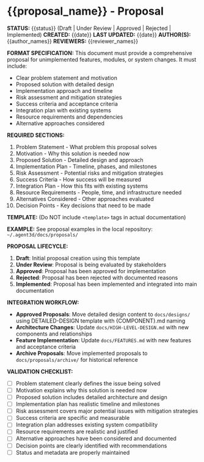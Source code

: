 # {{proposal_name}} - Proposal

**STATUS:** {{status}} (Draft | Under Review | Approved | Rejected | Implemented)
**CREATED:** {{date}}
**LAST UPDATED:** {{date}}
**AUTHOR(S):** {{author_names}}
**REVIEWERS:** {{reviewer_names}}

**FORMAT SPECIFICATION:** This document must provide a comprehensive proposal for unimplemented features, modules, or system changes. It must include:
- Clear problem statement and motivation
- Proposed solution with detailed design
- Implementation approach and timeline
- Risk assessment and mitigation strategies
- Success criteria and acceptance criteria
- Integration plan with existing systems
- Resource requirements and dependencies
- Alternative approaches considered

**REQUIRED SECTIONS:**
1. Problem Statement - What problem this proposal solves
2. Motivation - Why this solution is needed now
3. Proposed Solution - Detailed design and approach
4. Implementation Plan - Timeline, phases, and milestones
5. Risk Assessment - Potential risks and mitigation strategies
6. Success Criteria - How success will be measured
7. Integration Plan - How this fits with existing systems
8. Resource Requirements - People, time, and infrastructure needed
9. Alternatives Considered - Other approaches evaluated
10. Decision Points - Key decisions that need to be made

**TEMPLATE:** (Do NOT include `<template>` tags in actual documentation)
<template>
# {{proposal_name}} - Proposal

**STATUS:** {{status}}
**CREATED:** {{creation_date}}
**LAST UPDATED:** {{last_updated}}
**AUTHOR(S):** {{author_names}}
**REVIEWERS:** {{reviewer_names}}

## Problem Statement

{{problem_description}}

### Current State
{{current_state_description}}

### Pain Points
- {{pain_point_1}}
- {{pain_point_2}}
- {{pain_point_3}}

## Motivation

{{motivation_description}}

### Business Value
- {{business_value_1}}
- {{business_value_2}}
- {{business_value_3}}

### Technical Benefits
- {{technical_benefit_1}}
- {{technical_benefit_2}}
- {{technical_benefit_3}}

### User Impact
{{user_impact_description}}

## Proposed Solution

### Overview
{{solution_overview}}

### Architecture
```mermaid
{{architecture_diagram}}
```

### Key Components
#### {{component_name}}
- **Purpose**: {{component_purpose}}
- **Responsibilities**: {{component_responsibilities}}
- **Interface**: {{component_interface}}

#### {{component_name}}
- **Purpose**: {{component_purpose}}
- **Responsibilities**: {{component_responsibilities}}
- **Interface**: {{component_interface}}

### Data Flow
```mermaid
{{data_flow_diagram}}
```

{{data_flow_description}}

### API Design
```{{language}}
{{api_specification}}
```

### Configuration
```{{format}}
{{configuration_schema}}
```

## Implementation Plan

### Phase 1: {{phase_name}} ({{timeline}})
- {{milestone_1}}
- {{milestone_2}}
- {{milestone_3}}

### Phase 2: {{phase_name}} ({{timeline}})
- {{milestone_1}}
- {{milestone_2}}
- {{milestone_3}}

### Phase 3: {{phase_name}} ({{timeline}})
- {{milestone_1}}
- {{milestone_2}}
- {{milestone_3}}

### Dependencies
- **{{dependency_name}}**: {{dependency_description}}
- **{{dependency_name}}**: {{dependency_description}}

### Deliverables
- {{deliverable_1}}
- {{deliverable_2}}
- {{deliverable_3}}

## Risk Assessment

### High Risk
- **{{risk_name}}**: {{risk_description}}
  - **Probability**: {{probability}}
  - **Impact**: {{impact}}
  - **Mitigation**: {{mitigation_strategy}}

### Medium Risk
- **{{risk_name}}**: {{risk_description}}
  - **Probability**: {{probability}}
  - **Impact**: {{impact}}
  - **Mitigation**: {{mitigation_strategy}}

### Low Risk
- **{{risk_name}}**: {{risk_description}}
  - **Probability**: {{probability}}
  - **Impact**: {{impact}}
  - **Mitigation**: {{mitigation_strategy}}

## Success Criteria

### Functional Requirements
- {{functional_requirement_1}}
- {{functional_requirement_2}}
- {{functional_requirement_3}}

### Non-Functional Requirements
- **Performance**: {{performance_criteria}}
- **Scalability**: {{scalability_criteria}}
- **Reliability**: {{reliability_criteria}}
- **Security**: {{security_criteria}}

### Acceptance Criteria
- {{acceptance_criteria_1}}
- {{acceptance_criteria_2}}
- {{acceptance_criteria_3}}

### Key Performance Indicators (KPIs)
- {{kpi_1}}: {{target_value}}
- {{kpi_2}}: {{target_value}}
- {{kpi_3}}: {{target_value}}

## Integration Plan

### Existing System Integration
{{integration_description}}

### Migration Strategy
{{migration_strategy}}

### Rollback Plan
{{rollback_plan}}

### Testing Strategy
- **Unit Testing**: {{unit_testing_approach}}
- **Integration Testing**: {{integration_testing_approach}}
- **Performance Testing**: {{performance_testing_approach}}
- **User Acceptance Testing**: {{uat_approach}}

## Resource Requirements

### Team Structure
- **{{role_name}}**: {{role_description}} ({{time_commitment}})
- **{{role_name}}**: {{role_description}} ({{time_commitment}})
- **{{role_name}}**: {{role_description}} ({{time_commitment}})

### Infrastructure
- {{infrastructure_requirement_1}}
- {{infrastructure_requirement_2}}
- {{infrastructure_requirement_3}}

### Budget Estimate
- **Development**: {{development_cost}}
- **Infrastructure**: {{infrastructure_cost}}
- **Maintenance**: {{maintenance_cost}}
- **Total**: {{total_cost}}

### Timeline
- **Total Duration**: {{total_duration}}
- **Start Date**: {{start_date}}
- **Target Completion**: {{completion_date}}

## Alternatives Considered

### Alternative 1: {{alternative_name}}
- **Description**: {{alternative_description}}
- **Pros**: {{alternative_pros}}
- **Cons**: {{alternative_cons}}
- **Why Not Chosen**: {{rejection_reason}}

### Alternative 2: {{alternative_name}}
- **Description**: {{alternative_description}}
- **Pros**: {{alternative_pros}}
- **Cons**: {{alternative_cons}}
- **Why Not Chosen**: {{rejection_reason}}

### Do Nothing
- **Impact**: {{do_nothing_impact}}
- **Cost**: {{do_nothing_cost}}
- **Why Not Acceptable**: {{do_nothing_rejection}}

## Decision Points

### Technical Decisions
- **{{decision_name}}**: {{decision_description}}
  - **Options**: {{decision_options}}
  - **Recommendation**: {{recommendation}}
  - **Rationale**: {{decision_rationale}}

### Business Decisions
- **{{decision_name}}**: {{decision_description}}
  - **Options**: {{decision_options}}
  - **Recommendation**: {{recommendation}}
  - **Rationale**: {{decision_rationale}}

## Next Steps

### Immediate Actions
- [ ] {{action_item_1}}
- [ ] {{action_item_2}}
- [ ] {{action_item_3}}

### Review Process
- {{review_step_1}}
- {{review_step_2}}
- {{review_step_3}}

### Approval Requirements
- {{approval_requirement_1}}
- {{approval_requirement_2}}
- {{approval_requirement_3}}

## Appendices

### Appendix A: {{appendix_title}}
{{appendix_content}}

### Appendix B: {{appendix_title}}
{{appendix_content}}
</template>

**EXAMPLE:** See proposal examples in the local repository: `~/.agent3d/docs/proposals/`

**PROPOSAL LIFECYCLE:**
1. **Draft**: Initial proposal creation using this template
2. **Under Review**: Proposal is being evaluated by stakeholders
3. **Approved**: Proposal has been approved for implementation
4. **Rejected**: Proposal has been rejected with documented reasons
5. **Implemented**: Proposal has been implemented and integrated into main documentation

**INTEGRATION WORKFLOW:**
- **Approved Proposals**: Move detailed design content to `docs/designs/` using DETAILED-DESIGN template with {COMPONENT}.md naming
- **Architecture Changes**: Update `docs/HIGH-LEVEL-DESIGN.md` with new components and relationships
- **Feature Implementation**: Update `docs/FEATURES.md` with new features and acceptance criteria
- **Archive Proposals**: Move implemented proposals to `docs/proposals/archive/` for historical reference

**VALIDATION CHECKLIST:**
- [ ] Problem statement clearly defines the issue being solved
- [ ] Motivation explains why this solution is needed now
- [ ] Proposed solution includes detailed architecture and design
- [ ] Implementation plan has realistic timeline and milestones
- [ ] Risk assessment covers major potential issues with mitigation strategies
- [ ] Success criteria are specific and measurable
- [ ] Integration plan addresses existing system compatibility
- [ ] Resource requirements are realistic and justified
- [ ] Alternative approaches have been considered and documented
- [ ] Decision points are clearly identified with recommendations
- [ ] Status and metadata are properly maintained
